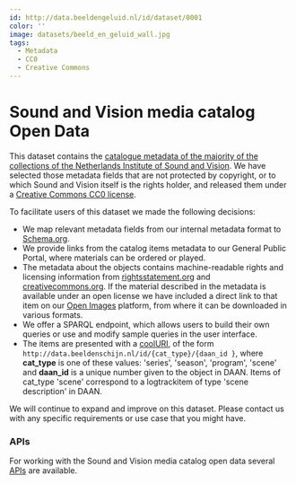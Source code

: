 ```yaml
---
id: http://data.beeldengeluid.nl/id/dataset/0001
color: ''
image: datasets/beeld_en_geluid_wall.jpg
tags:
  - Metadata
  - CC0
  - Creative Commons
---
```


# Sound and Vision media catalog Open Data

This dataset contains the [catalogue metadata of the majority of the collections of the Netherlands Institute of Sound and Vision](https://www.beeldengeluid.nl/collectie). We have selected those metadata fields that are not protected by copyright, or to which Sound and Vision itself is the rights holder, and released them under a [Creative Commons CC0 license](https://creativecommons.org/share-your-work/public-domain/cc0/ 'CC0 License').

To facilitate users of this dataset we made the following decisions:

- We map relevant metadata fields from our internal metadata format to [Schema.org](https://schema.org/ 'Schema.org').
- We provide links from the catalog items metadata to our General Public Portal, where materials can be ordered or played.
- The metadata about the objects contains machine-readable rights and licensing information from [rightsstatement.org](https://rightsstatements.org/en/ 'rightsstatement.org') and [creativecommons.org](https://creativecommons.org/ 'creativecommons.org'). If the material described in the metadata is available under an open license we have included a direct link to that item on our [Open Images](https://openimages.eu/) platform, from where it can be downloaded in various formats.
- We offer a SPARQL endpoint, which allows users to build their own queries or use and modify sample queries in the user interface.
- The items are presented with a [coolURI](https://www.w3.org/TR/cooluris/), of the form `http://data.beeldenschijn.nl/id/{cat_type}/{daan_id }`, where **cat_type** is one of these values: 'series', 'season', 'program', 'scene' and **daan_id** is a unique number given to the object in DAAN. Items of cat_type 'scene' correspond to a logtrackitem of type 'scene description' in DAAN.

We will continue to expand and improve on this dataset. Please contact us with any specific requirements or use case that you might have.

### APIs

For working with the Sound and Vision media catalog open data several [APIs](apis/nisv-media-catalog-apis) are available.
